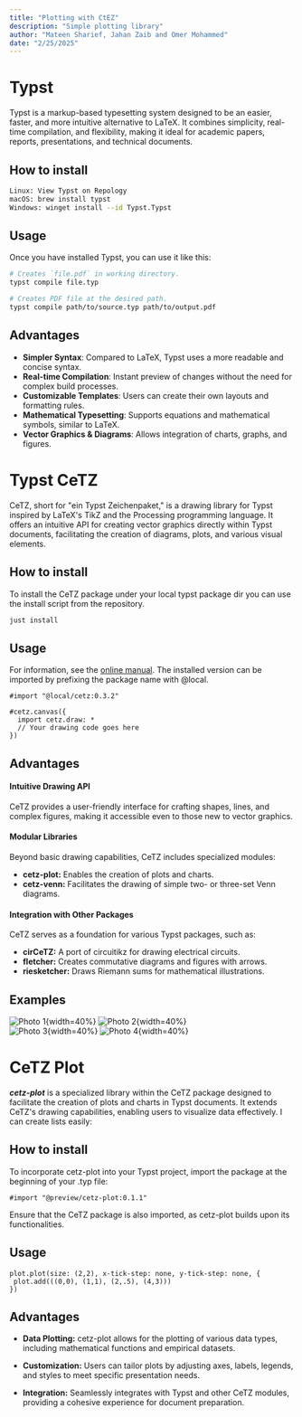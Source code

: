 ```yaml
---
title: "Plotting with CtEZ"
description: "Simple plotting library"
author: "Mateen Sharief, Jahan Zaib and Omer Mohammed"
date: "2/25/2025"
---
```


# Typst

Typst is a markup-based typesetting system designed to be an easier, faster, and more intuitive alternative to LaTeX. It combines simplicity, real-time compilation, and flexibility, making it ideal for academic papers, reports, presentations, and technical documents.

## How to install

```bash
Linux: View Typst on Repology
macOS: brew install typst
Windows: winget install --id Typst.Typst
```
## Usage

Once you have installed Typst, you can use it like this:
```sh
# Creates `file.pdf` in working directory.
typst compile file.typ

# Creates PDF file at the desired path.
typst compile path/to/source.typ path/to/output.pdf
```
## Advantages
- **Simpler Syntax**: Compared to LaTeX, Typst uses a more readable and concise syntax.  
- **Real-time Compilation**: Instant preview of changes without the need for complex build processes.  
- **Customizable Templates**: Users can create their own layouts and formatting rules.  
- **Mathematical Typesetting**: Supports equations and mathematical symbols, similar to LaTeX.  
- **Vector Graphics & Diagrams**: Allows integration of charts, graphs, and figures.  


# Typst CeTZ

CeTZ, short for "ein Typst Zeichenpaket," is a drawing library for Typst inspired by LaTeX's TikZ and the Processing programming language. It offers an intuitive API for creating vector graphics directly within Typst documents, facilitating the creation of diagrams, plots, and various visual elements. 

## How to install

To install the CeTZ package under your local typst package dir you can use the install script from the repository.
```sh
just install
```

## Usage
For information, see the [online manual](https://cetz-package.github.io/docs).
The installed version can be imported by prefixing the package name with @local.
```T
#import "@local/cetz:0.3.2"

#cetz.canvas({
  import cetz.draw: *
  // Your drawing code goes here
})
```

## Advantages

#### Intuitive Drawing API
CeTZ provides a user-friendly interface for crafting shapes, lines, and complex figures, making it accessible even to those new to vector graphics.

#### Modular Libraries 
Beyond basic drawing capabilities, CeTZ includes specialized modules:

- **cetz-plot:** Enables the creation of plots and charts.
- **cetz-venn:** Facilitates the drawing of simple two- or three-set Venn diagrams.

#### Integration with Other Packages
CeTZ serves as a foundation for various Typst packages, such as:

- **cirCeTZ:** A port of circuitikz for drawing electrical circuits.
- **fletcher:** Creates commutative diagrams and figures with arrows.
- **riesketcher:** Draws Riemann sums for mathematical illustrations.

## Examples

![Photo 1](photo1.jpeg){width=40%} ![Photo 2](photo2.jpeg){width=40%}  
![Photo 3](photo3.jpeg){width=40%} ![Photo 4](photo4.jpeg){width=40%}

# CeTZ Plot
***cetz-plot*** is a specialized library within the CeTZ package designed to facilitate the creation of plots and charts in Typst documents. It extends CeTZ's drawing capabilities, enabling users to visualize data effectively.
I can create lists easily:

## How to install

To incorporate cetz-plot into your Typst project, import the package at the beginning of your .typ file:

```t
#import "@preview/cetz-plot:0.1.1"
```
Ensure that the CeTZ package is also imported, as cetz-plot builds upon its functionalities.

## Usage

```t
plot.plot(size: (2,2), x-tick-step: none, y-tick-step: none, {
 plot.add(((0,0), (1,1), (2,.5), (4,3)))
})
```
## Advantages 

- **Data Plotting:** cetz-plot allows for the plotting of various data types, including mathematical functions and empirical datasets.

- **Customization:** Users can tailor plots by adjusting axes, labels, legends, and styles to meet specific presentation needs.

- **Integration:** Seamlessly integrates with Typst and other CeTZ modules, providing a cohesive experience for document preparation.

